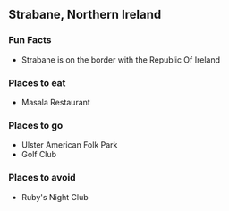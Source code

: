 ## Strabane, Northern Ireland

### Fun Facts
- Strabane is on the border with the Republic Of Ireland

### Places to eat
- Masala Restaurant

### Places to go
- Ulster American Folk Park
- Golf Club

### Places to avoid
- Ruby's Night Club
